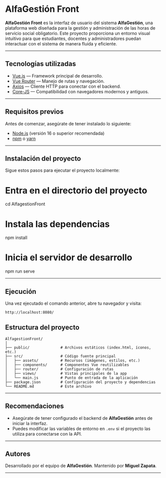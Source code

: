

#  AlfaGestión Front

**AlfaGestión Front** es la interfaz de usuario del sistema **AlfaGestión**, una plataforma web diseñada para la gestión y administración de las horas de servicio social obligatorio.
Este proyecto proporciona un entorno visual intuitivo para que estudiantes, docentes y administradores puedan interactuar con el sistema de manera fluida y eficiente.

---

##  Tecnologías utilizadas

* [Vue.js](https://vuejs.org/) — Framework principal de desarrollo.
* [Vue Router](https://router.vuejs.org/) — Manejo de rutas y navegación.
* [Axios](https://axios-http.com/) — Cliente HTTP para conectar con el backend.
* [Core-JS](https://github.com/zloirock/core-js) — Compatibilidad con navegadores modernos y antiguos.

---

##  Requisitos previos

Antes de comenzar, asegúrate de tener instalado lo siguiente:

* [Node.js](https://nodejs.org/) (versión 16 o superior recomendada)
* [npm](https://www.npmjs.com/) o [yarn](https://yarnpkg.com/)

---

## Instalación del proyecto

Sigue estos pasos para ejecutar el proyecto localmente:

# Entra en el directorio del proyecto
cd AlfagestionFront

# Instala las dependencias
npm install

# Inicia el servidor de desarrollo
npm run serve

---

##  Ejecución

Una vez ejecutado el comando anterior, abre tu navegador y visita:

```
http://localhost:8080/
```

##  Estructura del proyecto

```
AlfagestionFront/
│
├── public/              # Archivos estáticos (index.html, íconos, etc.)
├── src/                 # Código fuente principal
│   ├── assets/          # Recursos (imágenes, estilos, etc.)
│   ├── components/      # Componentes Vue reutilizables
│   ├── router/          # Configuración de rutas
│   ├── views/           # Vistas principales de la app
│   └── main.js          # Punto de entrada de la aplicación
├── package.json         # Configuración del proyecto y dependencias
└── README.md            # Este archivo
```

---

##  Recomendaciones

* Asegúrate de tener configurado el backend de **AlfaGestión** antes de iniciar la interfaz.
* Puedes modificar las variables de entorno en `.env` si el proyecto las utiliza para conectarse con la API.

---

##  Autores

Desarrollado por el equipo de **AlfaGestión**.
Mantenido por **Miguel Zapata**.

---
